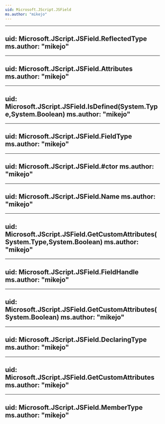 ```yaml
---
uid: Microsoft.JScript.JSField
ms.author: "mikejo"
---
```


---
uid: Microsoft.JScript.JSField.ReflectedType
ms.author: "mikejo"
---

---
uid: Microsoft.JScript.JSField.Attributes
ms.author: "mikejo"
---

---
uid: Microsoft.JScript.JSField.IsDefined(System.Type,System.Boolean)
ms.author: "mikejo"
---

---
uid: Microsoft.JScript.JSField.FieldType
ms.author: "mikejo"
---

---
uid: Microsoft.JScript.JSField.#ctor
ms.author: "mikejo"
---

---
uid: Microsoft.JScript.JSField.Name
ms.author: "mikejo"
---

---
uid: Microsoft.JScript.JSField.GetCustomAttributes(System.Type,System.Boolean)
ms.author: "mikejo"
---

---
uid: Microsoft.JScript.JSField.FieldHandle
ms.author: "mikejo"
---

---
uid: Microsoft.JScript.JSField.GetCustomAttributes(System.Boolean)
ms.author: "mikejo"
---

---
uid: Microsoft.JScript.JSField.DeclaringType
ms.author: "mikejo"
---

---
uid: Microsoft.JScript.JSField.GetCustomAttributes
ms.author: "mikejo"
---

---
uid: Microsoft.JScript.JSField.MemberType
ms.author: "mikejo"
---
